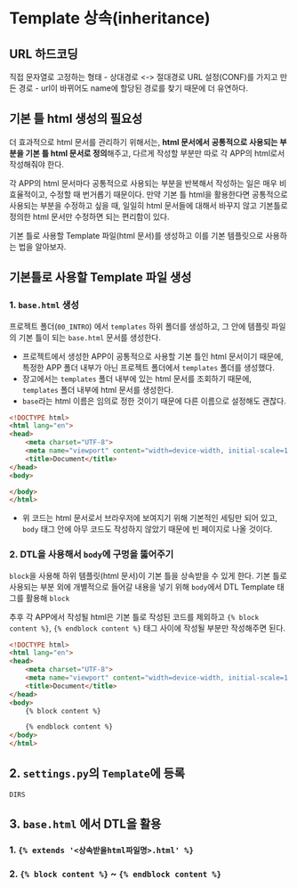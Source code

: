 # Template 상속(inheritance)
## URL 하드코딩
직접 문자열로 고정하는 형태 - 상대경로 <-> 절대경로 URL 설정(CONF)를 가지고 만든 경로 - url이 바뀌어도 name에 할당된 경로를 찾기 때문에 더 유연하다.

<!-- 인스턴스 네임스페이스가 지정되지 않으면 기본적으로 포함된 URLconf의 애플리케이션 네임스페이스가 사용됩니다. 이는 해당 네임스페이스의 기본 인스턴스이기도 함을 의미합니다. -->

## 기본 틀 html 생성의 필요성
더 효과적으로 html 문서를 관리하기 위해서는, **html 문서에서 공통적으로 사용되는 부분을 기본 틀 html 문서로 정의**해주고, 다르게 작성할 부분만 따로 각 APP의 html로서 작성해줘야 한다. 

각 APP의 html 문서마다 공통적으로 사용되는 부분을 반복해서 작성하는 일은 매우 비효율적이고, 수정할 때 번거롭기 때문이다. 만약 기본 틀 html을 활용한다면 공통적으로 사용되는 부분을 수정하고 싶을 때, 일일히 html 문서들에 대해서 바꾸지 않고 기본틀로 정의한 html 문서만 수정하면 되는 편리함이 있다.

기본 틀로 사용할 Template 파일(html 문서)를 생성하고 이를 기본 템플릿으로 사용하는 법을 알아보자.

## 기본틀로 사용할 Template 파일 생성
### 1. `base.html` 생성
프로젝트 폴더(`00_INTRO`) 에서 `templates` 하위 폴더를 생성하고, 그 안에 템플릿 파일의 기본 틀이 되는 `base.html` 문서를 생성한다.
- 프로젝트에서 생성한 APP이 공통적으로 사용할 기본 틀인 html 문서이기 때문에, 특정한 APP 폴더 내부가 아닌 프로젝트 폴더에서 `templates` 폴더를 생성했다.
-  장고에서는 `templates` 폴더 내부에 있는 html 문서를 조회하기 때문에,  `templates` 폴더 내부에 html 문서를 생성한다.
-  `base`라는 html 이름은 임의로 정한 것이기 때문에 다른 이름으로 설정해도 괜찮다. 
```html
<!DOCTYPE html>
<html lang="en">
<head>
    <meta charset="UTF-8">
    <meta name="viewport" content="width=device-width, initial-scale=1.0">
    <title>Document</title>
</head>
<body>

</body>
</html>
```
- 위 코드는 html 문서로서 브라우저에 보여지기 위해 기본적인 세팅만 되어 있고, `body` 태그 안에 아무 코드도 작성하지 않았기 때문에 빈 페이지로 나올 것이다.

### 2. DTL을 사용해서 `body`에 구멍을 뚫어주기
`block`을 사용해 하위 템플릿(html 문서)이 기본 틀을 상속받을 수 있게 한다.
기본 틀로 사용되는 부분 외에 개별적으로 들어갈 내용을 넣기 위해 `body`에서 DTL Template 태그를 활용해 `block`

추후 각 APP에서 작성될 html은 기본 틀로 작성된 코드를 제외하고 `{% block content %}`, `{% endblock content %}` 태그 사이에 작성될 부분만 작성해주면 된다.
```html
<!DOCTYPE html>
<html lang="en">
<head>
    <meta charset="UTF-8">
    <meta name="viewport" content="width=device-width, initial-scale=1.0">
    <title>Document</title>
</head>
<body>
    {% block content %}

    {% endblock content %}
</body>
</html>
```

## 2. `settings.py`의 `Template`에 등록
`DIRS`

## 3.  `base.html` 에서 DTL을 활용
### 1. `{% extends '<상속받을html파일명>.html' %}`

### 2. `{% block content %}` ~ `{% endblock content %}`
